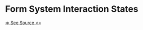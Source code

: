 # Form System Interaction States

[=> See Source <=](../../../docs/docs/systems/form/interaction-states.md)
